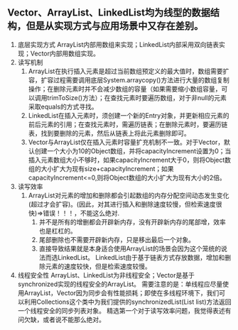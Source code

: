 ## Vector、ArrayList、LinkedList均为线型的数据结构，但是从实现方式与应用场景中又存在差别。
1. 底层实现方式
ArrayList内部用数组来实现；LinkedList内部采用双向链表实现；Vector内部用数组实现。
2. 读写机制
    1. ArrayList在执行插入元素是超过当前数组预定义的最大值时，数组需要扩容，扩容过程需要调用底层System.arraycopy()方法进行大量的数组复制操作；在删除元素时并不会减少数组的容量（如果需要缩小数组容量，可以调用trimToSize()方法）；在查找元素时要遍历数组，对于非null的元素采取equals的方式寻找。
    2. LinkedList在插入元素时，须创建一个新的Entry对象，并更新相应元素的前后元素的引用；在查找元素时，需遍历链表；在删除元素时，要遍历链表，找到要删除的元素，然后从链表上将此元素删除即可。
    3. Vector与ArrayList仅在插入元素时容量扩充机制不一致。对于Vector，默认创建一个大小为10的Object数组，并将capacityIncrement设置为0；当插入元素数组大小不够时，如果capacityIncrement大于0，则将Object数组的大小扩大为现有size+capacityIncrement；如果capacityIncrement<=0,则将Object数组的大小扩大为现有大小的2倍。
3. 读写效率
    1. ArrayList对元素的增加和删除都会引起数组的内存分配空间动态发生变化(超过才会扩容)。(因此，对其进行插入和删除速度较慢，但检索速度很快)=>错误！！！，不能这么绝对.
        1. 并不是所有的增删都会开辟新内存，没有开辟新内存的尾部增，效率也是杠杠的。
        2. 尾部删除也不需要开辟新内存，只是移出最后一个对象。
        3. 直接导致结果就是本身适合使用ArrayList的场景会因为这个笼统的说法而选LinkedList。
LinkedList由于基于链表方式存放数据，增加和删除元素的速度较快，但是检索速度较慢。
4. 线程安全性
ArrayList、LinkedList为非线程安全；Vector是基于synchronized实现的线程安全的ArrayList。
需要注意的是：单线程应尽量使用ArrayList，Vector因为同步会有性能损耗；即使在多线程环境下，我们可以利用Collections这个类中为我们提供的synchronizedList(List list)方法返回一个线程安全的同步列表对象。
  精选第一个对于读写效率问题，我觉得表述有问欠缺，或者说不能那么绝对。 
